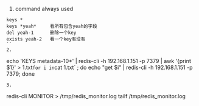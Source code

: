 1. command always used
```
keys *
keys *yeah*		看所有包含yeah的字段
del yeah-1		删除一个key
exists yeah-2	看一个key有没有
``
2. 
```
echo 'KEYS metadata-10*' | redis-cli -h 192.168.1.151 -p 7379 | awk '{print $1}' > 1.txt`
for i in `cat 1.txt` ; do echo "get $i" | redis-cli -h 192.168.1.151 -p 7379; done
```
3. 
```
redis-cli MONITOR > /tmp/redis_monitor.log
tailf /tmp/redis_monitor.log
```

